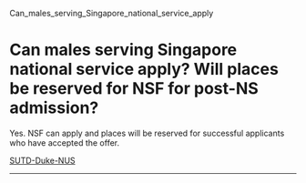 Can_males_serving_Singapore_national_service_apply



Can males serving Singapore national service apply? Will places be reserved for NSF for post-NS admission?
==========================================================================================================

Yes. NSF can apply and places will be reserved for successful applicants who have accepted the offer.

[SUTD-Duke-NUS](https://www.sutd.edu.sg/tag/sutd-duke-nus/)

---

